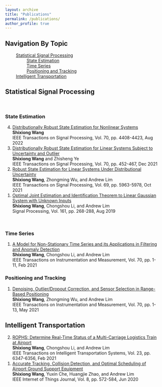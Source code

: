 ```yaml
---
layout: archive
title: "Publications"
permalink: /publications/
author_profile: true
---
```

  
<h2>Navigation By Topic</h2>
    &emsp;&emsp;&ensp;<a href="#ssp">Statistical Signal Processing</a><br>
    &emsp;&emsp;&ensp;&emsp;&emsp;&ensp;<a href="#se">State Estimation</a><br>
    &emsp;&emsp;&ensp;&emsp;&emsp;&ensp;<a href="#ts">Time Series</a><br>
    &emsp;&emsp;&ensp;&emsp;&emsp;&ensp;<a href="#pt">Positioning and Tracking</a><br>
    &emsp;&emsp;&ensp;<a href="#it">Intelligent Transportation</a>
<h2 id="ssp">Statistical Signal Processing</h2>
    &emsp;&emsp;&ensp;<h3 id="se">State Estimation</h3>
        <ol reversed>		<!-- u: unordered, l: list-->
            <li>
                <a href="https://ieeexplore.ieee.org/abstract/document/9872130">Distributionally Robust State Estimation for Nonlinear Systems</a>
                <br>
                <b>Shixiong Wang</b>
                <br>
                IEEE Transactions on Signal Processing, Vol. 70, pp. 4408-4423, Aug 2022
            </li> 
            <li>
                <a href="https://ieeexplore.ieee.org/abstract/document/9656678">Distributionally Robust State Estimation for Linear Systems Subject to Uncertainty and Outlier</a>
                <br>
                <b>Shixiong Wang</b> and Zhisheng Ye
                <br>
                IEEE Transactions on Signal Processing, Vol. 70, pp. 452-467, Dec 2021
            </li> 
            <li>
                <a href="https://ieeexplore.ieee.org/abstract/document/9563203">Robust State Estimation for Linear Systems Under Distributional Uncertainty</a>
                <br>
                <b>Shixiong Wang</b>, Zhongming Wu, and Andrew Lim
                <br>
                IEEE Transactions on Signal Processing, Vol. 69, pp. 5963-5978, Oct 2021
            </li> 
            <li>
                <a href="https://www.sciencedirect.com/science/article/abs/pii/S016516841930091X">Optimal Joint Estimation and Identification Theorem to Linear Gaussian System with Unknown Inputs</a>
                <br>
                <b>Shixiong Wang</b>, Chongshou Li, and Andrew Lim
                <br>
                Signal Processing, Vol. 161, pp. 268-288, Aug 2019
            </li> 
        </ol>
    &emsp;&emsp;&ensp;<h3 id="ts">Time Series</h3>
        <ol reversed>		<!-- u: unordered, l: list-->
            <li>
                <a href="https://ieeexplore.ieee.org/abstract/document/9354187">A Model for Non-Stationary Time Series and its Applications in Filtering and Anomaly Detection</a>
                <br>
                <b>Shixiong Wang</b>, Chongshou Li, and Andrew Lim
                <br>
                IEEE Transactions on Instrumentation and Measurement, Vol. 70, pp. 1-11, Feb 2021
            </li> 
        </ol>
    <h3 id="pt">Positioning and Tracking</h3>
        <ol reversed>		<!-- u: unordered, l: list-->
            <li>
                <a href="https://ieeexplore.ieee.org/abstract/document/9427087">Denoising, Outlier/Dropout Correction, and Sensor Selection in Range-Based Positioning
</a>
                <br>
                <b>Shixiong Wang</b>, Zhongming Wu, and Andrew Lim
                <br>
                IEEE Transactions on Instrumentation and Measurement, Vol. 70, pp. 1-13, May 2021
            </li> 
        </ol>
<h2 id="it">Intelligent Transportation</h2>
  <ol reversed>		<!-- u: unordered, l: list-->
    <li>
        <a href="https://ieeexplore.ieee.org/abstract/document/9656678">ROPHS: Determine Real-Time Status of a Multi-Carriage Logistics Train at Airport</a>
        <br>
        <b>Shixiong Wang</b>, Chongshou Li, and Andrew Lim
        <br>
        IEEE Transactions on Intelligent Transportation Systems, Vol. 23, pp. 6347-6356, Feb 2021
    </li> 
    <li>
        <a href="https://ieeexplore.ieee.org/abstract/document/9563203">Accurate Tracking, Collision Detection, and Optimal Scheduling of Airport Ground Support Equipment</a>
        <br>
        <b>Shixiong Wang</b>, Yuxin Che, Huangjie Zhao, and Andrew Lim
        <br>
        IEEE Internet of Things Journal, Vol. 8, pp. 572-584, Jun 2020
    </li> 
  </ol>







